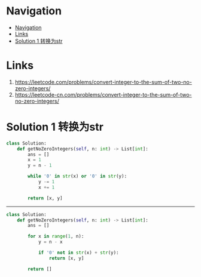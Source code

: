 # Navigation
- [Navigation](#navigation)
- [Links](#links)
- [Solution 1 转换为str](#solution-1-%e8%bd%ac%e6%8d%a2%e4%b8%bastr)

# Links
1. https://leetcode.com/problems/convert-integer-to-the-sum-of-two-no-zero-integers/
2. https://leetcode-cn.com/problems/convert-integer-to-the-sum-of-two-no-zero-integers/


# Solution 1 转换为str
```python
class Solution:
    def getNoZeroIntegers(self, n: int) -> List[int]:
        ans = []
        x = 1
        y = n - 1

        while '0' in str(x) or '0' in str(y):
            y -= 1
            x += 1

        return [x, y]
```
---
```python
class Solution:
    def getNoZeroIntegers(self, n: int) -> List[int]:
        ans = []

        for x in range(1, n):
            y = n - x

            if '0' not in str(x) + str(y):
                return [x, y]

        return []
```